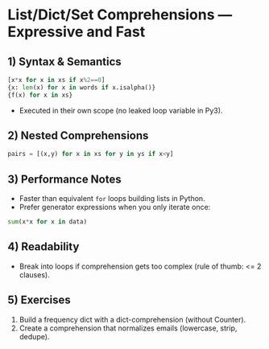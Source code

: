 # List/Dict/Set Comprehensions — Expressive and Fast

## 1) Syntax & Semantics
```python
[x*x for x in xs if x%2==0]
{x: len(x) for x in words if x.isalpha()}
{f(x) for x in xs}
```

- Executed in their own scope (no leaked loop variable in Py3).

## 2) Nested Comprehensions
```python
pairs = [(x,y) for x in xs for y in ys if x<y]
```

## 3) Performance Notes
- Faster than equivalent `for` loops building lists in Python.
- Prefer generator expressions when you only iterate once:
```python
sum(x*x for x in data)
```

## 4) Readability
- Break into loops if comprehension gets too complex (rule of thumb: <= 2 clauses).

## 5) Exercises
1. Build a frequency dict with a dict-comprehension (without Counter).
2. Create a comprehension that normalizes emails (lowercase, strip, dedupe).
